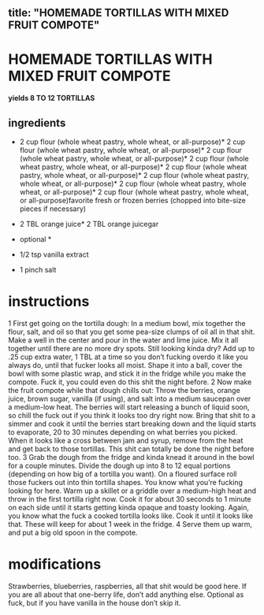 

	
title: "HOMEMADE TORTILLAS WITH MIXED FRUIT COMPOTE"
---
# HOMEMADE TORTILLAS WITH MIXED FRUIT COMPOTE
#### yields 8 TO 12 TORTILLAS
## ingredients
* 2 cup flour (whole wheat pastry, whole wheat, or all-purpose)* 2 cup flour (whole wheat pastry, whole wheat, or all-purpose)* 2 cup flour (whole wheat pastry, whole wheat, or all-purpose)* 2 cup flour (whole wheat pastry, whole wheat, or all-purpose)* 2 cup flour (whole wheat pastry, whole wheat, or all-purpose)* 2 cup flour (whole wheat pastry, whole wheat, or all-purpose)* 2 cup flour (whole wheat pastry, whole wheat, or all-purpose)* 2 cup flour (whole wheat pastry, whole wheat, or all-purpose)favorite fresh or frozen berries (chopped into bite-size pieces if necessary)

* 2 TBL orange juice* 2 TBL orange juicegar



* optional *
* 1/2 tsp vanilla extract

* 1 pinch salt

# instructions
1 First get going on the tortilla dough: In a medium bowl, mix together the flour, salt, and oil so that you get some pea-size clumps of oil all in that shit. Make a well in the center and pour in the water and lime juice. Mix it all together until there are no more dry spots. Still looking kinda dry? Add up to .25 cup extra water, 1 TBL at a time so you don’t fucking overdo it like you always do, until that fucker looks all moist. Shape it into a ball, cover the bowl with some plastic wrap, and stick it in the fridge while you make the compote. Fuck it, you could even do this shit the night before.
2 Now make the fruit compote while that dough chills out: Throw the berries, orange juice, brown sugar, vanilla (if using), and salt into a medium saucepan over a medium-low heat. The berries will start releasing a bunch of liquid soon, so chill the fuck out if you think it looks too dry right now. Bring that shit to a simmer and cook it until the berries start breaking down and the liquid starts to evaporate, 20 to 30 minutes depending on what berries you picked. When it looks like a cross between jam and syrup, remove from the heat and get back to those tortillas. This shit can totally be done the night before too.
3 Grab the dough from the fridge and kinda knead it around in the bowl for a couple minutes. Divide the dough up into 8 to 12 equal portions (depending on how big of a tortilla you want). On a floured surface roll those fuckers out into thin tortilla shapes. You know what you’re fucking looking for here. Warm up a skillet or a griddle over a medium-high heat and throw in the first tortilla right now. Cook it for about 30 seconds to 1 minute on each side until it starts getting kinda opaque and toasty looking. Again, you know what the fuck a cooked tortilla looks like. Cook it until it looks like that. These will keep for about 1 week in the fridge.
4 Serve them up warm, and put a big old spoon in the compote.

# modifications

Strawberries, blueberries, raspberries, all that shit would be good here. If you are all about that one-berry life, don’t add anything else.
 Optional as fuck, but if you have vanilla in the house don’t skip it.
	
	
